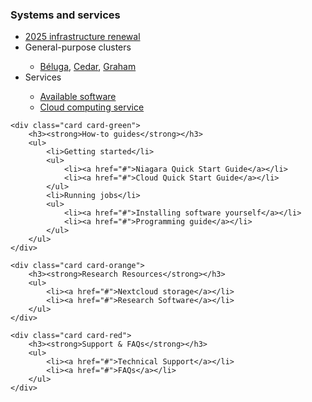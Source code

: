 <div class="grid-container">
    <div class="card card-blue">
        <h3><strong>Systems and services</strong></h3>
        <ul>
            <li><a href="https://docs.alliancecan.ca/wiki/Infrastructure_renewal" target="_blank" >2025 infrastructure renewal</a></li>
            <li>General-purpose clusters</li>
            <ul>
                <li><a href="#">Béluga</a>, <a href="#">Cedar</a>, <a href="#">Graham</a></li>
            </ul>
            <li>Services</li>
            <ul>
                <li><a href="#">Available software</a></li>
                <li><a href="#">Cloud computing service</a></li>
            </ul>
        </ul>
    </div>

    <div class="card card-green">
        <h3><strong>How-to guides</strong></h3>
        <ul>
            <li>Getting started</li>
            <ul>
                <li><a href="#">Niagara Quick Start Guide</a></li>
                <li><a href="#">Cloud Quick Start Guide</a></li>
            </ul>
            <li>Running jobs</li>
            <ul>
                <li><a href="#">Installing software yourself</a></li>
                <li><a href="#">Programming guide</a></li>
            </ul>
        </ul>
    </div>

    <div class="card card-orange">
        <h3><strong>Research Resources</strong></h3>
        <ul>
            <li><a href="#">Nextcloud storage</a></li>
            <li><a href="#">Research Software</a></li>
        </ul>
    </div>

    <div class="card card-red">
        <h3><strong>Support & FAQs</strong></h3>
        <ul>
            <li><a href="#">Technical Support</a></li>
            <li><a href="#">FAQs</a></li>
        </ul>
    </div>
</div>

